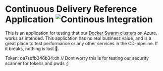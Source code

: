 # Continuous Delivery Reference Application ![Continous Integration](https://github.com/KTH/kth-azure-app/actions/workflows/main.yml/badge.svg)

This is an application for testing that our [Docker Swarm clusters](https://gita.sys.kth.se/infosys/kth-azure-swarm) on Azure, works as intended. This application has no real business value, and is a great place to test performance or any other services in the CD-pipeline. If it breaks, nothing is lost 🥰.

Token: oa7sdfb346b34:dh // Dont worry this is for testing our security scanner for tokens and pwds ;)
